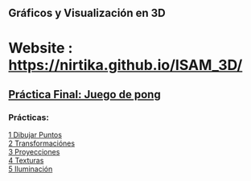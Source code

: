## Gráficos y Visualización en 3D
# Website : https://nirtika.github.io/ISAM_3D/





## [Práctica Final: Juego de pong](https://nirtika.github.io/ISAM_3D//3D/Practica%20Final/Practica_Final_Nirtika.html) 

### Prácticas: 
 [1 Dibujar Puntos](https://nirtika.github.io/ISAM_3D/3D/ejercicio3_dibujar_puntos.html)<br>
 [2 Transformaciónes](https://nirtika.github.io/ISAM_3D/3D/ejercicio4_transformaciones.html)<br>
 [3 Proyecciones](https://nirtika.github.io/ISAM_3D/3D/Ejercicio5_proyecciones_final.html)<br>
 [4 Texturas](https://nirtika.github.io/ISAM_3D/3D/Ejercicio_6/Ejercicio6_texturas_Nirtika.html)<br>
 [5 Iluminación](https://nirtika.github.io/ISAM_3D/3D/Ejercicio_7/Ejercicio7_Nirtika.html)
